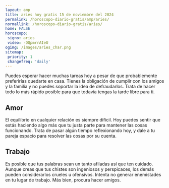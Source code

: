 ```yaml
---
layout: amp
title: aries hoy gratis 15 de noviembre del 2024 
permalink: /horoscopo-diario-gratis/amp/aries/
normallink: /horoscopo-diario-gratis/aries/
home: FALSE
horoscopo:
 signo: aries
 video: -DQpmrrAIeU
ogimg: /images/aries_char.png
sitemap:
 priority: 1
 changefreq: 'daily'
---
```



Puedes esperar hacer muchas tareas hoy a pesar de que probablemente preferirías quedarte en casa. Tienes la obligación de cumplir con los amigos y la familia y no puedes soportar la idea de defraudarlos. Trata de hacer todo lo más rápido posible para que todavía tengas la tarde libre para ti.

## Amor

El equilibrio en cualquier relación es siempre difícil. Hoy puedes sentir que estás haciendo algo más que tu justa parte para mantener las cosas funcionando. Trata de pasar algún tiempo reflexionando hoy, y dale a tu pareja espacio para resolver las cosas por su cuenta.

## Trabajo

Es posible que tus palabras sean un tanto afiladas así que ten cuidado. Aunque creas que tus chistes son ingeniosos y perspicaces, los demás pueden considerarlos crueles u ofensivos. Intenta no generar enemistades en tu lugar de trabajo. Más bien, procura hacer amigos.